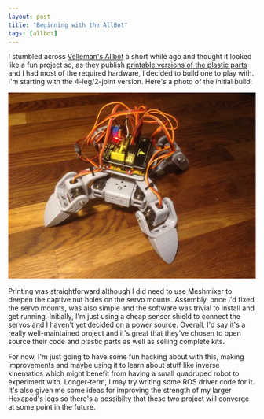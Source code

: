 ```yaml
---
layout: post
title: "Beginning with the AllBot"
tags: [allbot]
---
```


I stumbled across [Velleman's Allbot](http://allbot.eu/) a short while ago and thought it looked like a fun project so, as they publish [printable versions of the plastic parts](http://www.thingiverse.com/thing:1434665) and I had most of the required hardware, I decided to build one to play with.  I'm starting with the 4-leg/2-joint version.  Here's a photo of the initial build:

![](/images/allbot/IMG_0203.tn.jpg)

Printing was straightforward although I did need to use Meshmixer to deepen the captive nut holes on the servo mounts.  Assembly, once I'd fixed the servo mounts, was also simple and the software was trivial to install and get running.  Initially, I'm just using a cheap sensor shield to connect the servos and I haven't yet decided on a power source.  Overall, I'd say it's a really well-maintained project and it's great that they've chosen to open source their code and plastic parts as well as selling complete kits.

For now, I'm just going to have some fun hacking about with this, making improvements and maybe using it to learn about stuff like inverse kinematics which might benefit from having a small quadruped robot to experiment with.  Longer-term, I may try writing some ROS driver code for it.  It's also given me some ideas for improving the strength of my larger Hexapod's legs so there's a possibilty that these two project will converge at some point in the future.
